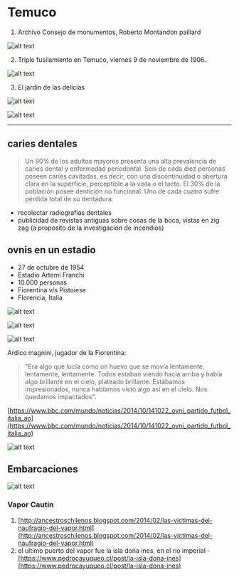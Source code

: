 
# Temuco 

1. Archivo Consejo de monumentos, Roberto Montandon paillard

![alt text](img/mujerpuentetemuco.jpg)

2. Triple fusilamiento en Temuco, viernes 9 de noviembre de 1906.

![alt text](img/452587875_10162067866714225_2486174935696350462_n.jpg)

3. El jardin de las delicias

![alt text](<img/boscotemuco.jpg>)

![alt text](<img/boscotemuco1.jpg>)

--- 

## caries dentales

> Un 90% de los adultos mayores presenta una alta prevalencia de caries dental y enfermedad periodontal. Seis de cada diez personas poseen caries cavitadas, es decir, con una discontinuidad o abertura clara en la superficie, perceptible a la vista o el tacto. El 30% de la población posee dentición no funcional.
Uno de cada cuatro sufre pérdida total de su dentadura.

- recolectar radiografias dentales
- publicidad de revistas antiguas sobre cosas de la boca, vistas en zig zag (a proposito de la investigación de incendios)

## ovnis en un estadio

- 27 de octubre de 1954
- Estadio Artemi Franchi
- 10.000 personas
- Fiorentina v/s Pistoiese
- Florencia, Italia


![alt text](img/ovnisEstadioTXT.jpg)

![alt text](img/ovnisEstadio.jpg)

![alt text](img/141024044603_sp_ovni_dos_624x351_bbc_nocredit.jpg.webp)

Ardico magnini, jugador de la Fiorentina:

>  "Era algo que lucía como un huevo que se movía lentamente, lentamente, lentamente. Todos estaban viendo hacia arriba y había algo brillante en el cielo, plateado brillante. Estábamos impresionados, nunca habíamos visto algo así en el cielo. Nos quedamos impactados".

[https://www.bbc.com/mundo/noticias/2014/10/141022_ovni_partido_futbol_italia_ao](https://www.bbc.com/mundo/noticias/2014/10/141022_ovni_partido_futbol_italia_ao)

![alt text](img/ladomenicadelcorriere.jpg)

## Embarcaciones

![alt text](img/embarcaciones.jpg)

### Vapor Cautin

1. [http://ancestroschilenos.blogspot.com/2014/02/las-victimas-del-naufragio-del-vapor.html](http://ancestroschilenos.blogspot.com/2014/02/las-victimas-del-naufragio-del-vapor.html)
2. el ultimo puerto del vapor fue la isla doña ines, en el río imperial - [https://www.pedrocayuqueo.cl/post/la-isla-dona-ines](https://www.pedrocayuqueo.cl/post/la-isla-dona-ines)